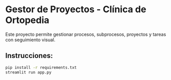 # Gestor de Proyectos - Clínica de Ortopedia

Este proyecto permite gestionar procesos, subprocesos, proyectos y tareas con seguimiento visual.

## Instrucciones:

```bash
pip install -r requirements.txt
streamlit run app.py
```
